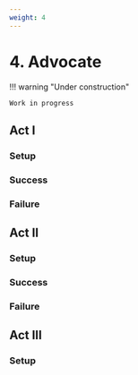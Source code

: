 ```yaml
---
weight: 4
---
```


# 4. Advocate

!!! warning "Under construction"

    Work in progress

## Act I

### Setup

### Success

### Failure

## Act II

### Setup

### Success

### Failure

## Act III

### Setup